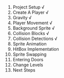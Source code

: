 1. Project Setup √
2. Create A Player √
3. Gravity √
4. Player Movement √
5. Background Sprite √
6. Collision Blocks √
7. Collision Detections √
8. Sprite Animation
9. HitBox Implementation
10. Sprite Swapping
11. Entering Doors
12. Change Levels
13. Next Steps